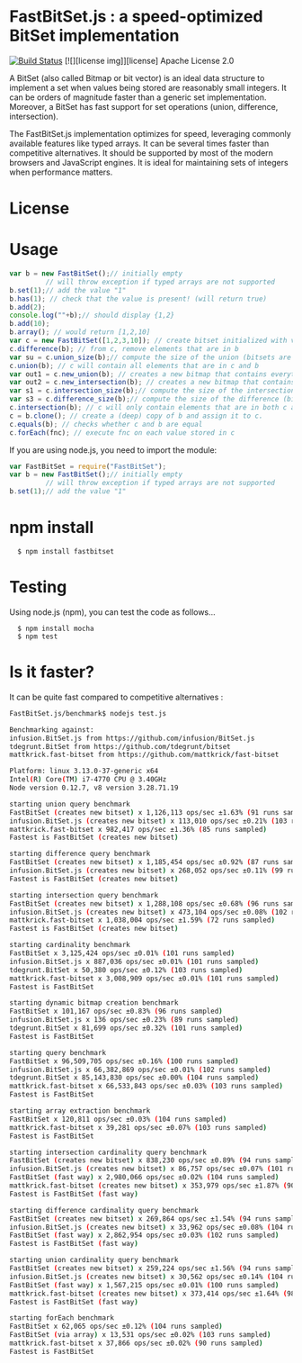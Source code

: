 # FastBitSet.js : a speed-optimized BitSet implementation
[![Build Status](https://travis-ci.org/lemire/FastBitSet.js.png)](https://travis-ci.org/lemire/FastBitSet.js) [![][license img]][license]
Apache License 2.0

A BitSet  (also called Bitmap or bit vector) is an ideal data structure to implement a
set when values being stored are reasonably small integers. It can be orders of magnitude
faster than a generic set implementation. Moreover, a BitSet has fast support for set
operations (union, difference, intersection).

The FastBitSet.js implementation optimizes for speed, leveraging commonly available features
like typed arrays. It can be several times faster than competitive alternatives. It should be supported by most of the modern browsers and JavaScript
engines.  It is ideal for maintaining sets of integers when performance matters.

License
===



Usage
===

```javascript
var b = new FastBitSet();// initially empty
         // will throw exception if typed arrays are not supported
b.set(1);// add the value "1"
b.has(1); // check that the value is present! (will return true)
b.add(2);
console.log(""+b);// should display {1,2}
b.add(10);
b.array(); // would return [1,2,10]
var c = new FastBitSet([1,2,3,10]); // create bitset initialized with values 1,2,3,10
c.difference(b); // from c, remove elements that are in b
var su = c.union_size(b);// compute the size of the union (bitsets are unchanged)
c.union(b); // c will contain all elements that are in c and b
var out1 = c.new_union(b); // creates a new bitmap that contains everything in c and b 
var out2 = c.new_intersection(b); // creates a new bitmap that contains everything that is in both c and b 
var s1 = c.intersection_size(b);// compute the size of the intersection (bitsets are unchanged)
var s3 = c.difference_size(b);// compute the size of the difference (bitsets are unchanged)
c.intersection(b); // c will only contain elements that are in both c and b
c = b.clone(); // create a (deep) copy of b and assign it to c.
c.equals(b); // checks whether c and b are equal
c.forEach(fnc); // execute fnc on each value stored in c
```

If you are using node.js, you need to import the module:

```javascript
var FastBitSet = require("FastBitSet");
var b = new FastBitSet();// initially empty
         // will throw exception if typed arrays are not supported
b.set(1);// add the value "1"
```
npm install
===

      $ npm install fastbitset

Testing
===

Using node.js (npm), you can test the code as follows...

      $ npm install mocha
      $ npm test



Is it faster?
===

It can be quite fast compared to competitive alternatives :

```bash
FastBitSet.js/benchmark$ nodejs test.js

Benchmarking against:
infusion.BitSet.js from https://github.com/infusion/BitSet.js
tdegrunt.BitSet from https://github.com/tdegrunt/bitset
mattkrick.fast-bitset from https://github.com/mattkrick/fast-bitset

Platform: linux 3.13.0-37-generic x64
Intel(R) Core(TM) i7-4770 CPU @ 3.40GHz
Node version 0.12.7, v8 version 3.28.71.19

starting union query benchmark
FastBitSet (creates new bitset) x 1,126,113 ops/sec ±1.63% (91 runs sampled)
infusion.BitSet.js (creates new bitset) x 113,010 ops/sec ±0.21% (103 runs sampled)
mattkrick.fast-bitset x 982,417 ops/sec ±1.36% (85 runs sampled)
Fastest is FastBitSet (creates new bitset)

starting difference query benchmark
FastBitSet (creates new bitset) x 1,185,454 ops/sec ±0.92% (87 runs sampled)
infusion.BitSet.js (creates new bitset) x 268,052 ops/sec ±0.11% (99 runs sampled)
Fastest is FastBitSet (creates new bitset)

starting intersection query benchmark
FastBitSet (creates new bitset) x 1,288,108 ops/sec ±0.68% (96 runs sampled)
infusion.BitSet.js (creates new bitset) x 473,104 ops/sec ±0.08% (102 runs sampled)
mattkrick.fast-bitset x 1,038,004 ops/sec ±1.59% (72 runs sampled)
Fastest is FastBitSet (creates new bitset)

starting cardinality benchmark
FastBitSet x 3,125,424 ops/sec ±0.01% (101 runs sampled)
infusion.BitSet.js x 887,036 ops/sec ±0.01% (101 runs sampled)
tdegrunt.BitSet x 50,380 ops/sec ±0.12% (103 runs sampled)
mattkrick.fast-bitset x 3,008,909 ops/sec ±0.01% (101 runs sampled)
Fastest is FastBitSet

starting dynamic bitmap creation benchmark
FastBitSet x 101,167 ops/sec ±0.83% (96 runs sampled)
infusion.BitSet.js x 136 ops/sec ±0.23% (89 runs sampled)
tdegrunt.BitSet x 81,699 ops/sec ±0.32% (101 runs sampled)
Fastest is FastBitSet

starting query benchmark
FastBitSet x 96,509,705 ops/sec ±0.16% (100 runs sampled)
infusion.BitSet.js x 66,382,869 ops/sec ±0.01% (102 runs sampled)
tdegrunt.BitSet x 85,143,830 ops/sec ±0.00% (104 runs sampled)
mattkrick.fast-bitset x 66,533,843 ops/sec ±0.03% (103 runs sampled)
Fastest is FastBitSet

starting array extraction benchmark
FastBitSet x 120,811 ops/sec ±0.03% (104 runs sampled)
mattkrick.fast-bitset x 39,281 ops/sec ±0.07% (103 runs sampled)
Fastest is FastBitSet

starting intersection cardinality query benchmark
FastBitSet (creates new bitset) x 838,230 ops/sec ±0.89% (94 runs sampled)
infusion.BitSet.js (creates new bitset) x 86,757 ops/sec ±0.07% (101 runs sampled)
FastBitSet (fast way) x 2,980,066 ops/sec ±0.02% (104 runs sampled)
mattkrick.fast-bitset (creates new bitset) x 353,979 ops/sec ±1.87% (90 runs sampled)
Fastest is FastBitSet (fast way)

starting difference cardinality query benchmark
FastBitSet (creates new bitset) x 269,864 ops/sec ±1.54% (94 runs sampled)
infusion.BitSet.js (creates new bitset) x 33,962 ops/sec ±0.08% (104 runs sampled)
FastBitSet (fast way) x 2,862,954 ops/sec ±0.03% (102 runs sampled)
Fastest is FastBitSet (fast way)

starting union cardinality query benchmark
FastBitSet (creates new bitset) x 259,224 ops/sec ±1.56% (94 runs sampled)
infusion.BitSet.js (creates new bitset) x 30,562 ops/sec ±0.14% (104 runs sampled)
FastBitSet (fast way) x 1,567,215 ops/sec ±0.01% (100 runs sampled)
mattkrick.fast-bitset (creates new bitset) x 373,414 ops/sec ±1.64% (98 runs sampled)
Fastest is FastBitSet (fast way)

starting forEach benchmark
FastBitSet x 62,065 ops/sec ±0.12% (104 runs sampled)
FastBitSet (via array) x 13,531 ops/sec ±0.02% (103 runs sampled)
mattkrick.fast-bitset x 37,866 ops/sec ±0.02% (90 runs sampled)
Fastest is FastBitSet

```



